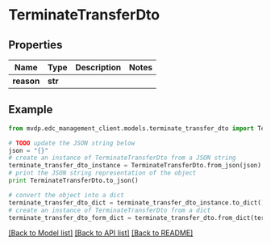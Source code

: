 # TerminateTransferDto


## Properties
Name | Type | Description | Notes
------------ | ------------- | ------------- | -------------
**reason** | **str** |  | 

## Example

```python
from mvdp.edc_management_client.models.terminate_transfer_dto import TerminateTransferDto

# TODO update the JSON string below
json = "{}"
# create an instance of TerminateTransferDto from a JSON string
terminate_transfer_dto_instance = TerminateTransferDto.from_json(json)
# print the JSON string representation of the object
print TerminateTransferDto.to_json()

# convert the object into a dict
terminate_transfer_dto_dict = terminate_transfer_dto_instance.to_dict()
# create an instance of TerminateTransferDto from a dict
terminate_transfer_dto_form_dict = terminate_transfer_dto.from_dict(terminate_transfer_dto_dict)
```
[[Back to Model list]](../README.md#documentation-for-models) [[Back to API list]](../README.md#documentation-for-api-endpoints) [[Back to README]](../README.md)


